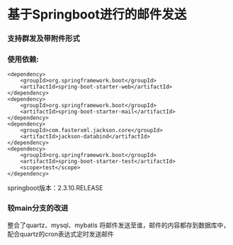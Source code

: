 # 基于Springboot进行的邮件发送

### 支持群发及带附件形式

### 使用依赖:
    <dependency>
        <groupId>org.springframework.boot</groupId>
        <artifactId>spring-boot-starter-web</artifactId>
    </dependency>
    <dependency>
        <groupId>org.springframework.boot</groupId>
        <artifactId>spring-boot-starter-mail</artifactId>
    </dependency>
    <dependency>
        <groupId>com.fasterxml.jackson.core</groupId>
        <artifactId>jackson-databind</artifactId>
    </dependency>
    <dependency>
        <groupId>org.springframework.boot</groupId>
        <artifactId>spring-boot-starter-test</artifactId>
        <scope>test</scope>
    </dependency>
        
springboot版本：2.3.10.RELEASE    

### 较main分支的改进

整合了quartz、mysql、mybatis
将邮件发送至谁，邮件的内容都存到数据库中，配合quartz的cron表达式定时发送邮件
